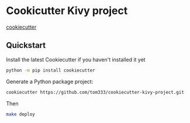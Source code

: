 # Cookicutter Kivy project

[cookiecutter](https://github.com/cookiecutter/cookiecutter)


## Quickstart
Install the latest Cookiecutter if you haven't installed it yet

```bash
python -m pip install cookiecutter
```

Generate a Python package project:

```bash
cookiecutter https://github.com/tom333/cookiecutter-kivy-project.git
```

Then 

```bash
make deploy
```